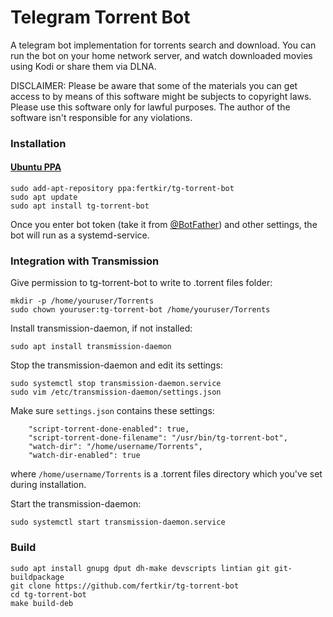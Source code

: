 # Telegram Torrent Bot

A telegram bot implementation for torrents search and download.
You can run the bot on your home network server, and watch downloaded movies using Kodi or share them via DLNA.

DISCLAIMER: Please be aware that some of the materials you can get access to by means of this software might be subjects to copyright laws. Please use this software only for lawful purposes. The author of the software isn't responsible for any violations.

### Installation

#### [Ubuntu PPA](https://launchpad.net/~fertkir/+archive/ubuntu/tg-torrent-bot)
```
sudo add-apt-repository ppa:fertkir/tg-torrent-bot
sudo apt update
sudo apt install tg-torrent-bot
```
Once you enter bot token (take it from [@BotFather](https://t.me/BotFather)) and other settings, the bot will run as a systemd-service.

### Integration with Transmission
Give permission to tg-torrent-bot to write to .torrent files folder:
```
mkdir -p /home/youruser/Torrents
sudo chown youruser:tg-torrent-bot /home/youruser/Torrents
```
Install transmission-daemon, if not installed:
```
sudo apt install transmission-daemon
```
Stop the transmission-daemon and edit its settings:
```
sudo systemctl stop transmission-daemon.service
sudo vim /etc/transmission-daemon/settings.json
```
Make sure `settings.json` contains these settings:
```
    "script-torrent-done-enabled": true,
    "script-torrent-done-filename": "/usr/bin/tg-torrent-bot",
    "watch-dir": "/home/username/Torrents",
    "watch-dir-enabled": true

```
where `/home/username/Torrents` is a .torrent files directory which you've set during installation.

Start the transmission-daemon:
```
sudo systemctl start transmission-daemon.service
```

### Build
```
sudo apt install gnupg dput dh-make devscripts lintian git git-buildpackage
git clone https://github.com/fertkir/tg-torrent-bot
cd tg-torrent-bot
make build-deb
```
